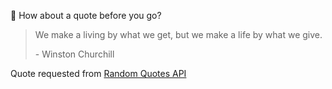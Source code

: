 📣 How about a quote before you go?

> We make a living by what we get, but we make a life by what we give.
>
> <p>- Winston Churchill</p>

Quote requested from [Random Quotes API](https://github.com/lukePeavey/quotable)
